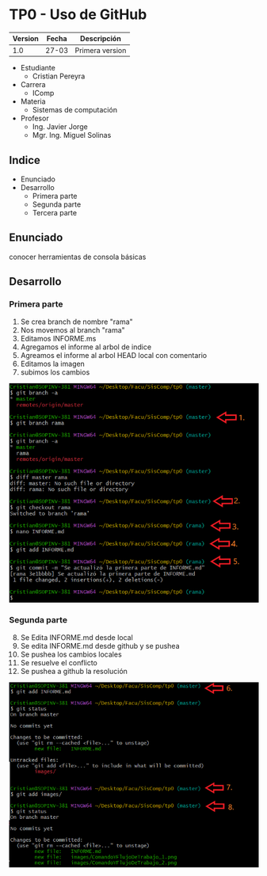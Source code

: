 # TP0 - Uso de GitHub

| Version  | Fecha   | Descripción     |
| -------- | ------- | --------------- |
| 1.0      | 27-03   | Primera version |

- Estudiante
  - Cristian Pereyra
- Carrera
  - IComp
- Materia
  - Sistemas de computación
- Profesor
  - Ing. Javier Jorge
  - Mgr. Ing. Miguel Solinas

## Indice
- Enunciado
- Desarrollo
  - Primera parte
  - Segunda parte
  - Tercera parte

## Enunciado
conocer herramientas de consola básicas

## Desarrollo

### Primera parte

1. Se crea branch de nombre "rama"
2. Nos movemos al branch "rama"
3. Editamos INFORME.ms
4. Agregamos el informe al arbol de indice
5. Agreamos el informe al arbol HEAD local con comentario
6. Editamos la imagen
7. subimos los cambios

![Comandos y flujo de trabajo 1.](images/ComandoYFlujoDeTrabajo_1.png)

### Segunda parte

8. Se Edita INFORME.md desde local
9. Se edita INFORME.md desde github y se pushea
10. Se pushea los cambios locales
11. Se resuelve el conflicto
12. Se pushea a github la resolución

![Comandos y flujo de trabajo 2.](images/ComandoYFlujoDeTrabajo_2.png)